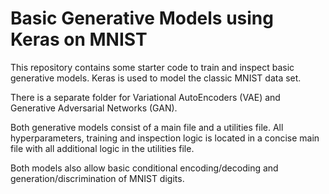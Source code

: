 # Basic Generative Models using Keras on MNIST
This repository contains some starter code to train and inspect basic generative models. Keras is used to model the classic MNIST data set.

There is a separate folder for Variational AutoEncoders (VAE) and Generative Adversarial Networks (GAN).

Both generative models consist of a main file and a utilities file. All hyperparameters, training and inspection logic is located in a concise main file with all additional logic in the utilities file.

Both models also allow basic conditional encoding/decoding and generation/discrimination of MNIST digits.

